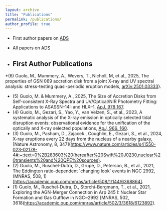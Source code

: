```yaml
---
layout: archive
title: "Publications"
permalink: /publications/
author_profile: true
---
```

* First author papers on [ADS](https://ui.adsabs.harvard.edu/public-libraries/CyqjsOpdREuKOMu5EJ5Rvg) 
* All papers on [ADS](https://ui.adsabs.harvard.edu/public-libraries/lHCJQkA5RRq0lVPfYUWghw)

* <h2>First Author Publications</h2> 

*(6) Guolo, M., Mummery, A., Wevers, T., Nicholl, M, et al., 2025, The properties of GSN 069 accretion disk from a joint X-ray and UV spectral analysis: stress-testing quasi-periodic eruption models, [arXiv:2501.03333](https://arxiv.org/abs/2501.03333)}.
* (5) Guolo, M. \& Mummery, A., 2025, The Size of Accretion Disks from Self-consistent X-Ray Spectra and UV/Optical/NIR Photometry Fitting: Applications to ASASSN–14li and HLX–1, [ApJ, 978 167](https://iopscience.iop.org/article/10.3847/1538-4357/ad990a).
* (4) Guolo, M., Gezari, S., Yao, Y., van Velzen, S., et al., 2023, A systematic analysis of the X-ray emission in optically selected tidal disruption events: observational evidence for the unification of the optically and X-ray selected populations, [ApJ, 966, 160](https://iopscience.iop.org/article/10.3847/1538-4357/ad2f9f).
* (3) Guolo, M., Pasham, D., Zajacek., Coughlin, E., Gezari, S., et al., 2024, X-ray eruptions every 22 days from the nucleus of a nearby galaxy, [Nature Astronomy, 8, 347](https://www.nature.com/articles/s41550-023-02178-4#:~:text=0%2B283603%20(hereafter%20Swift%20J0230,nuclear%20transients%20and%20QPE%20sources).
* (2) Guolo, M., Ruschel-Dutra, D., Grupe, D., Peterson, B., et al., 2021, The Eddington ratio-dependent `changing look' events in NGC 2992, (MNRAS, 508, 1)[https://academic.oup.com/mnras/article/508/1/144/6368864].
* (1) Guolo, M., Ruschel-Dutra, D., Storchi-Bergmann, T., et al., 2021, Exploring the AGN-Merger Connection in Arp 245 I: Nuclear Star Formation and Gas Outflow in NGC~2992 [MNRAS, 502, 3618(https://academic.oup.com/mnras/article/502/3/3618/6123892).
